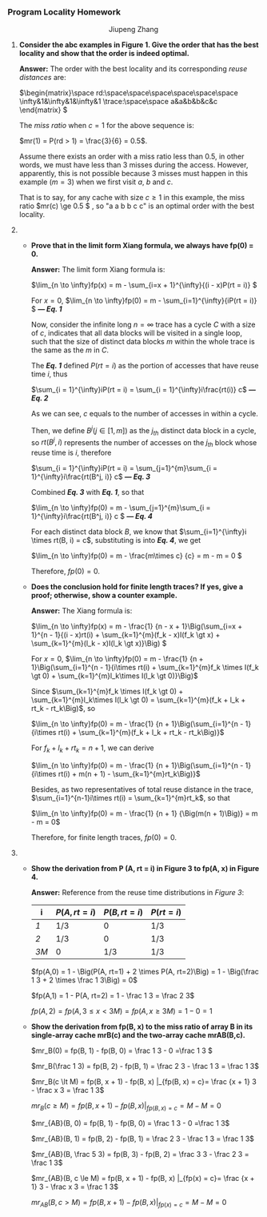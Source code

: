 ### Program Locality Homework

<center>Jiupeng Zhang</center>





1. **Consider the abc examples in Figure 1. Give the order that has the best locality and show that the order is indeed optimal.** 

   **Answer:** The order with the best locality and its corresponding *reuse distances* are:

   $\begin{matrix}\space rd:\space\space\space\space\space\space \infty&1&\infty&1&\infty&1 \\trace:\space\space a&a&b&b&c&c \end{matrix} $



   The *miss ratio* when $c = 1$ for the above sequence is: 

   $mr(1) = P(rd > 1) =  \frac{3}{6} = 0.5$.



   Assume there exists an order with a miss ratio less than 0.5, in other words, we must have less than 3 misses during the access. However, apparently, this is not possible because 3 misses must happen in this example ($m = 3$) when we first visit *a*, *b* and *c*.

   That is to say, for any cache with size $c \ge 1$ in this example, the miss ratio $mr(c) \ge 0.5 $ , so "a a b b c c" is an optimal order with the best locality.



2. - **Prove that in the limit form Xiang formula, we always have fp(0) = 0.**

     **Answer:** The limit form Xiang formula is:

     $\lim_{n \to \infty}fp(x) = m -  \sum_{i=x + 1}^{\infty}{(i - x)P(rt = i)} $

     For $x = 0$, $\lim_{n \to \infty}fp(0) = m -  \sum_{i=1}^{\infty}{iP(rt = i)} $ ***— Eq. 1***



     Now, consider the infinite long $n = \infty$ trace has a cycle $C$ with a size of $c$, indicates that all data blocks will be visited in a single loop, such that the size of distinct data blocks  $m$ within the whole trace is the same as the $m$ in $C$.



     The ***Eq. 1*** defined $P(rt=i)$ as the portion of accesses that have reuse time *i*, thus

     $\sum_{i = 1}^{\infty}iP(rt = i) = \sum_{i = 1}^{\infty}i\frac{rt(i)} c$ ***— Eq. 2***



     As we can see, *c* equals to the number of accesses in within a cycle.

     Then, we define $B^j (j \in [1, m])$ as the $j_{th}$ distinct data block in a cycle, so $rt(B^j, i)$ represents the number of accesses on the $j_{th}$ block whose reuse time is *i*, therefore

     $\sum_{i = 1}^{\infty}iP(rt = i) = \sum_{j=1}^{m}\sum_{i = 1}^{\infty}i\frac{rt(B^j, i)} c$ ***— Eq. 3***



     Combined ***Eq. 3*** with ***Eq. 1***, so that

     $\lim_{n \to \infty}fp(0) = m - \sum_{j=1}^{m}\sum_{i = 1}^{\infty}i\frac{rt(B^j, i)} c $ ***— Eq. 4***



     For each distinct data block $B$, we know that $\sum_{i=1}^{\infty}i \times rt(B, i) = c$, substituting is into ***Eq. 4***, we get

     $\lim_{n \to \infty}fp(0) = m - \frac{m\times c} {c} = m - m = 0 $



     Therefore, $fp(0) = 0$.




   - **Does the conclusion hold for finite length traces? If yes, give a proof; otherwise, show a counter example.**

     **Answer:** The Xiang formula is:

     $\lim_{n \to \infty}fp(x) = m -  \frac{1} {n - x + 1}\Big(\sum_{i=x + 1}^{n - 1}{(i - x)rt(i) + \sum_{k=1}^{m}(f_k - x)I(f_k \gt x) + \sum_{k=1}^{m}(l_k - x)I(l_k \gt x)}\Big) $

     For $x = 0$, $\lim_{n \to \infty}fp(0) = m -  \frac{1} {n + 1}\Big(\sum_{i=1}^{n - 1}{i\times rt(i) + \sum_{k=1}^{m}f_k \times I(f_k \gt 0) + \sum_{k=1}^{m}l_k\times I(l_k \gt 0)}\Big)$



     Since $\sum_{k=1}^{m}f_k \times I(f_k \gt 0) + \sum_{k=1}^{m}l_k\times I(l_k \gt 0) = \sum_{k=1}^{m}(f_k + l_k + rt_k - rt_k\Big)$, so

     $\lim_{n \to \infty}fp(0) = m -  \frac{1} {n + 1}\Big(\sum_{i=1}^{n - 1}{i\times rt(i) + \sum_{k=1}^{m}(f_k + l_k + rt_k - rt_k\Big)}$



     For $f_k + l_k + rt_k = n  + 1$, we can derive

     $\lim_{n \to \infty}fp(0) = m -  \frac{1} {n + 1}\Big(\sum_{i=1}^{n - 1}{i\times rt(i) + m(n + 1) - \sum_{k=1}^{m}rt_k\Big)}$



     Besides, as two representatives of total reuse distance in the trace, $\sum_{i=1}^{n-1}i\times rt(i) = \sum_{k=1}^{m}rt_k$, so that

     $\lim_{n \to \infty}fp(0) = m -  \frac{1} {n + 1} {\Big(m(n + 1)\Big)} = m - m = 0$



     Therefore, for finite length traces, $fp(0) = 0$.

3. - **Show the derivation from P (A, rt = i) in Figure 3 to fp(A, x) in Figure 4.**

     **Answer:** Reference from the reuse time distributions in *Figure 3*:

     | i    | $P(A, rt=i)$ | $P(B, rt=i)$ | $P(rt=i)$ |
     | ---- | ------------ | ------------ | --------- |
     | *1*  | 1/3          | 0            | 1/3       |
     | *2*  | 1/3          | 0            | 1/3       |
     | *3M* | 0            | 1/3          | 1/3       |

     $fp(A,0) = 1 - \Big(P(A, rt=1) + 2 \times P(A, rt=2)\Big) = 1 - \Big(\frac 1 3 + 2 \times \frac 1 3\Big) = 0$

     $fp(A,1) = 1 - P(A, rt=2) = 1 - \frac 1 3 = \frac 2 3$

     $fp(A,2) = fp(A,3 \le x \lt 3M) = fp(A,x \ge 3M) = 1 - 0 = 1$




   - **Show the derivation from fp(B, x) to the miss ratio of array B in its single-array cache mrB(c) and the two-array cache mrAB(B,c).**



     $mr_B(0) = fp(B, 1) - fp(B, 0) = \frac 1 3 - 0 =\frac 1 3 $

     $mr_B(\frac 1 3) = fp(B, 2) - fp(B, 1) = \frac 2 3 - \frac 1 3 = \frac 1 3$

     $mr_B(c \lt M) = fp(B, x + 1) -  fp(B, x) |_{fp(B, x) = c}= \frac {x + 1} 3 - \frac x 3 = \frac 1 3$

     $mr_B(c \ge M) =  fp(B, x + 1) -  fp(B, x) |_{fp(B, x) = c}= M - M = 0$



     $mr_{AB}(B, 0) = fp(B, 1) - fp(B, 0) = \frac 1 3 - 0 =\frac 1 3$

     $mr_{AB}(B, 1) = fp(B, 2) - fp(B, 1) = \frac 2 3 - \frac 1 3 = \frac 1 3$

     $mr_{AB}(B, \frac 5 3) =  fp(B, 3) - fp(B, 2) = \frac 3 3 - \frac 2 3 = \frac 1 3$

     $mr_{AB}(B, c \le M) = fp(B, x + 1) -  fp(B, x) |_{fp(x) = c}= \frac {x + 1} 3 - \frac x 3 = \frac 1 3$

     $mr_{AB}(B, c \gt M) = fp(B, x + 1) -  fp(B, x) |_{fp(x) = c}= M - M = 0$


